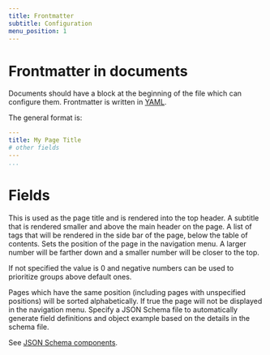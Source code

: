 ```yaml
---
title: Frontmatter
subtitle: Configuration
menu_position: 1
---
```



# Frontmatter in documents 

Documents should have a block at the beginning of the file which can configure
them. Frontmatter is written in [YAML](http://www.yaml.org).

The general format is:

```YAML
---
title: My Page Title
# other fields
---
...
```

# Fields

<Field name="title" type="String">
This is used as the page title and is rendered into the top header.
</Field>
<Field name="subtitle" type="String">
A subtitle that is rendered smaller and above the main header on the page.
</Field>
<Field name="tags" type="Array(String)" default="[]">
A list of tags that will be rendered in the side bar of the page, below 
the table of contents.
</Field>
<Field name="menu_position" type="Array(String)" default="0">
Sets the position of the page in the navigation menu. A larger number will
be farther down and a smaller number will be closer to the top.

If not specified the value is 0 and negative numbers can be used to prioritize 
groups above default ones.

Pages which have the same position (including pages with unspecified 
positions) will be sorted alphabetically.
</Field>
<Field name="menu_exclude" type="bool" default="false">
If true the page will not be displayed in the navigation menu.
</Field>
<Field name="json_schema" type="String" default="false">
Specify a JSON Schema file to automatically generate field definitions 
and object example based on the details in the schema file. 

 See [JSON Schema components](/components/json-schema).

</Field>
